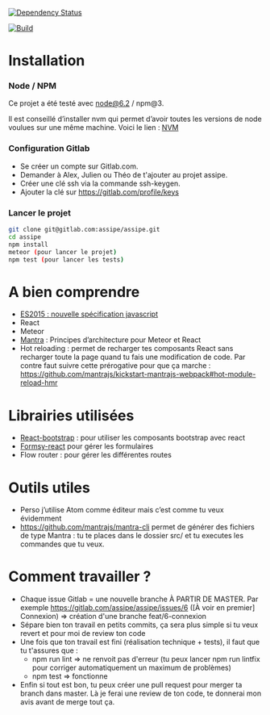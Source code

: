 [![Dependency Status](https://david-dm.org/inProgress-team/mantra-webpack-boilerplate.svg)](https://david-dm.org/inProgress-team/mantra-webpack-boilerplate)

[![Build](https://travis-ci.org/inProgress-team/mantra-webpack-boilerplate.svg)](https://travis-ci.org/inProgress-team/mantra-webpack-boilerplate)

# Installation

### Node / NPM
Ce projet a été testé avec node@6.2 / npm@3.

Il est conseillé d’installer nvm qui permet d’avoir toutes les versions de node voulues sur une même machine. Voici le lien : [NVM](https://github.com/creationix/nvm)

### Configuration Gitlab

* Se créer un compte sur Gitlab.com.
* Demander à Alex, Julien ou Théo de t'ajouter au projet assipe.
* Créer une clé ssh via la commande ssh-keygen.
* Ajouter la clé sur https://gitlab.com/profile/keys

### Lancer le projet

```bash
git clone git@gitlab.com:assipe/assipe.git
cd assipe
npm install
meteor (pour lancer le projet)
npm test (pour lancer les tests)
```


# A bien comprendre

*	[ES2015 : nouvelle spécification javascript](https://babeljs.io/docs/learn-es2015/)
* React
* Meteor
* [Mantra](https://kadirahq.github.io/mantra)  : Principes d’architecture pour Meteor et React
*	Hot reloading : permet de recharger tes composants React sans recharger toute la page quand tu fais une modification de code. Par contre faut suivre cette prérogative pour que ça marche : https://github.com/mantrajs/kickstart-mantrajs-webpack#hot-module-reload-hmr


# Librairies utilisées
*	[React-bootstrap](https://react-bootstrap.github.io/) : pour utiliser les composants bootstrap avec react
* 	[Formsy-react](https://github.com/twisty/formsy-react-components) pour gérer les formulaires
* Flow router : pour gérer les différentes routes

# Outils utiles
* Perso j’utilise Atom comme éditeur mais c’est comme tu veux évidemment
* https://github.com/mantrajs/mantra-cli permet de générer des fichiers de type Mantra : tu te places dans le dossier src/ et tu executes les commandes que tu veux.


# Comment travailler ?

* Chaque issue Gitlab = une nouvelle branche À PARTIR DE MASTER. Par exemple https://gitlab.com/assipe/assipe/issues/6 ([À voir en premier] Connexion) => création d'une branche feat/6-connexion
* Sépare bien ton travail en petits commits, ça sera plus simple si tu veux revert et pour moi de review ton code
* Une fois que ton travail est fini (réalisation technique + tests), il faut que tu t'assures que :
  * npm run lint => ne renvoit pas d'erreur (tu peux lancer npm run lintfix pour corriger automatiquement un maximum de problèmes)
  * npm test => fonctionne
* Enfin si tout est bon, tu peux créer une pull request pour merger ta branch dans master. Là je ferai une review de ton code, te donnerai mon avis avant de merge tout ça.